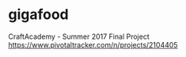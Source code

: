 # gigafood
CraftAcademy - Summer 2017 Final Project
https://www.pivotaltracker.com/n/projects/2104405